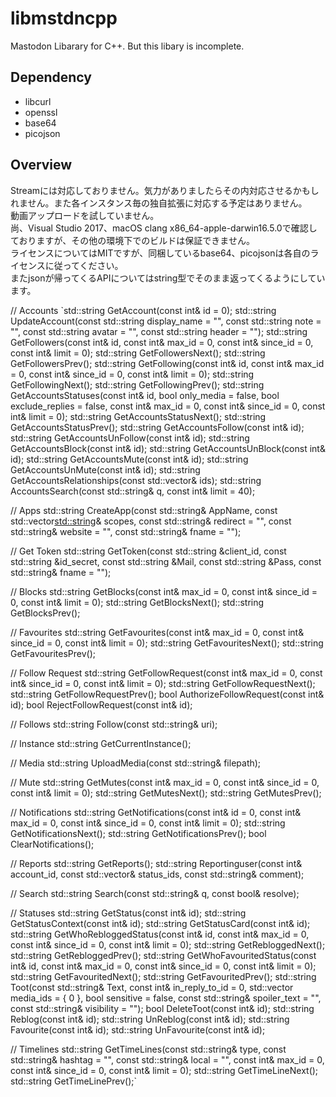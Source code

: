 # libmstdncpp
Mastodon Libarary for C++. But this libary is incomplete.

## Dependency
* libcurl
* openssl
* base64
* picojson

## Overview
Streamには対応しておりません。気力がありましたらその内対応させるかもしれません。また各インスタンス毎の独自拡張に対応する予定はありません。  
動画アップロードを試していません。  
尚、Visual Studio 2017、macOS clang x86_64-apple-darwin16.5.0で確認しておりますが、その他の環境下でのビルドは保証できません。  
ライセンスについてはMITですが、同梱しているbase64、picojsonは各自のライセンスに従ってください。  
またjsonが帰ってくるAPIについてはstring型でそのまま返ってくるようにしています。  

// Accounts
`std::string GetAccount(const int& id = 0);
std::string UpdateAccount(const std::string display_name = "", const std::string note = "", const std::string avatar = "", const std::string header = "");
std::string GetFollowers(const int& id, const int& max_id = 0, const int& since_id = 0, const int& limit = 0);
std::string GetFollowersNext();
std::string GetFollowersPrev();
std::string GetFollowing(const int& id, const int& max_id = 0, const int& since_id = 0, const int& limit = 0);
std::string GetFollowingNext();
std::string GetFollowingPrev();
std::string GetAccountsStatuses(const int& id, bool only_media = false, bool exclude_replies = false, const int& max_id = 0, const int& since_id = 0, const int& limit = 0);
std::string GetAccountsStatusNext();
std::string GetAccountsStatusPrev();
std::string GetAccountsFollow(const int& id);
std::string GetAccountsUnFollow(const int& id);
std::string GetAccountsBlock(const int& id);
std::string GetAccountsUnBlock(const int& id);
std::string GetAccountsMute(const int& id);
std::string GetAccountsUnMute(const int& id);
std::string GetAccountsRelationships(const std::vector<int>& ids);
std::string AccountsSearch(const std::string& q, const int& limit = 40);

// Apps
std::string CreateApp(const std::string& AppName, const std::vector<std::string>& scopes, const std::string& redirect = "", const std::string& website = "", const std::string& fname = "");

// Get Token
std::string GetToken(const std::string &client_id, const std::string &id_secret, const std::string &Mail, const std::string &Pass, const std::string& fname = "");

// Blocks
std::string GetBlocks(const int& max_id = 0, const int& since_id = 0, const int& limit = 0);
std::string GetBlocksNext();
std::string GetBlocksPrev();

// Favourites
std::string GetFavourites(const int& max_id = 0, const int& since_id = 0, const int& limit = 0);
std::string GetFavouritesNext();
std::string GetFavouritesPrev();

// Follow Request
std::string GetFollowRequest(const int& max_id = 0, const int& since_id = 0, const int& limit = 0);
std::string GetFollowRequestNext();
std::string GetFollowRequestPrev();
bool AuthorizeFollowRequest(const int& id);
bool RejectFollowRequest(const int& id);

// Follows
std::string Follow(const std::string& uri);

// Instance
std::string GetCurrentInstance();

// Media
std::string UploadMedia(const std::string& filepath);

// Mute
std::string GetMutes(const int& max_id = 0, const int& since_id = 0, const int& limit = 0);
std::string GetMutesNext();
std::string GetMutesPrev();

// Notifications
std::string GetNotifications(const int& id = 0, const int& max_id = 0, const int& since_id = 0, const int& limit = 0);
std::string GetNotificationsNext();
std::string GetNotificationsPrev();
bool ClearNotifications();

// Reports
std::string GetReports();
std::string Reportinguser(const int& account_id, const std::vector<int>& status_ids, const std::string& comment);

// Search
std::string Search(const std::string& q, const bool& resolve);
	
// Statuses
std::string GetStatus(const int& id);
std::string GetStatusContext(const int& id);
std::string GetStatusCard(const int& id);
std::string GetWhoRebloggedStatus(const int& id, const int& max_id = 0, const int& since_id = 0, const int& limit = 0);
std::string GetRebloggedNext();
std::string GetRebloggedPrev();
std::string GetWhoFavouritedStatus(const int& id, const int& max_id = 0, const int& since_id = 0, const int& limit = 0);
std::string GetFavouritedNext();
std::string GetFavouritedPrev();
std::string Toot(const std::string& Text, const int& in_reply_to_id = 0, std::vector<int> media_ids = { 0 }, bool sensitive = false, const std::string& spoiler_text = "", const std::string& visibility = "");
	bool DeleteToot(const int& id);
std::string Reblog(const int& id);
std::string UnReblog(const int& id);
std::string Favourite(const int& id);
std::string UnFavourite(const int& id);

// Timelines
std::string GetTimeLines(const std::string& type, const std::string& hashtag = "", const std::string& local = "", const int& max_id = 0, const int& since_id = 0, const int& limit = 0);
std::string GetTimeLineNext();
std::string GetTimeLinePrev();`
